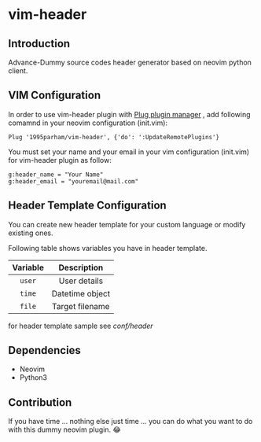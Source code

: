 # vim-header
## Introduction
Advance-Dummy source codes header generator based on neovim python client.

## VIM Configuration
In order to use vim-header plugin with
[Plug plugin manager](https://github.com/junegunn/vim-plug)
, add following comamnd in your neovim configuration (init.vim):

```viml
Plug '1995parham/vim-header', {'do': ':UpdateRemotePlugins'}
```

You must set your name and your email in your vim configuration (init.vim)
for vim-header plugin as follow:

```viml
g:header_name = "Your Name"
g:header_email = "youremail@mail.com"
```

## Header Template Configuration
You can create new header template for your custom language
or modify existing ones.

Following table shows variables you have in
header template.

| Variable     | Description     |
|:------------:|:---------------:|
| `user`       | User details    |
| `time`       | Datetime object |
| `file`       | Target filename |

for header template sample see *conf/header*

## Dependencies
* Neovim
* Python3

## Contribution
If you have time ... nothing else just time ... you can do what
you want to do with this dummy neovim plugin. :joy:
